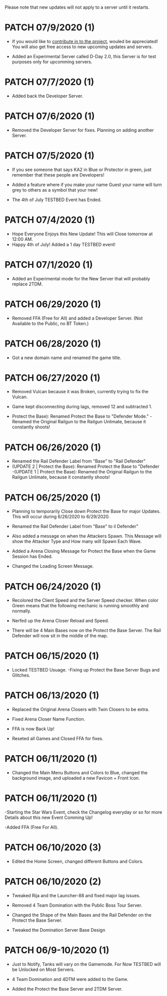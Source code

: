 Please note that new updates will not apply to a server until it restarts.

# PATCH 07/9/2020 (1)

- If you would like to <a href="">contribute in to the project</a>, wouled be appreciated! You will also get free access to new upcoming updates and servers.

- Added an Experimental Server called D-Day 2.0, this Server is for test purposes only for upcomming servers. 


# PATCH 07/7/2020 (1)


- Added back the Developer Server.

# PATCH 07/6/2020 (1)

- Removed the Developer Server for fixes. Planning on adding another Server.

# PATCH 07/5/2020 (1)
- If you see someone that says KA2 in Blue or Protector in green, just remember that these people are Developers!

- Added a feature where if you make your name Guest your name will turn grey to others as a symbol that your new!
- The 4th of July TESTBED Event has Ended.

# PATCH 07/4/2020 (1)
- Hope Everyone Enjoys this New Update! This will Close tomorrow at 12:00 AM.
- Happy 4th of July! Added a 1 day TESTBED event!

# PATCH 07/1/2020 (1)

- Added an Experimental mode for the New Server that will probably replace 2TDM.

# PATCH 06/29/2020 (1)

- Removed FFA (Free for All) and added a Developer Server. (Not Available to the Public, no BT Token.)

# PATCH 06/28/2020 (1)

- Got a new domain name and renamed the game title.

# PATCH 06/27/2020 (1)

- Removed Vulcan because it was Broken, currently trying to fix the Vulcan.

- Game kept disconnecting during lags, removed 12 and subtracted 1.

- Protect the Base): Renamed Protect the Base to "Defender Mode."
  -Renamed the Original Railgun to the Railgun Unlimate, because it constantly shoots!

# PATCH 06/26/2020 (1)

- Renamed the Rail Defender Label from "Base" to "Rail Defender"
- (UPDATE 2 | Protect the Base): Renamed Protect the Base to "Defender
  -(UPDATE 1 | Protect the Base): Renamed the Original Railgun to the Railgun Unlimate, because it constantly shoots!

# PATCH 06/25/2020 (1)

- Planning to temporarily Close down Protect the Base for major Updates. This will occur during 6/26/2020 to 6/29/2020.

- Renamed the Rail Defender Label from "Base" to il Defender"
- Also added a message on when the Attackers Spawn. This Message will show the Attacker Type and How many will Spawn Each Wave.
- Added a Arena Closing Message for Protect the Base when the Game Session has Ended.
- Changed the Loading Screen Message.

# PATCH 06/24/2020 (1)

- Recolored the Client Speed and the Server Speed checker. When color Green means that the following mechanic is running smoothly and normally.

* Nerfed up the Arena Closer Reload and Speed.

* There will be 4 Main Bases now on the Protect the Base Server. The Rail Defender will now sit in the middle of the map.

# PATCH 06/15/2020 (1)

- Locked TESTBED Usuage.
  -Fixing up Protect the Base Server Bugs and Glitches.

# PATCH 06/13/2020 (1)

- Replaced the Original Arena Closers with Twin Closers to be extra.
- Fixed Arena Closer Name Function.
- FFA is now Back Up!

- Reseted all Games and Closed FFA for fixes.

# PATCH 06/11/2020 (1)

- Changed the Main Menu Buttons and Colors to Blue, changed the background image, and uploaded a new Favicon + Front Icon.

# PATCH 06/11/2020 (1)

-Starting the Star Wars Event, check the Changelog everyday or so for more Details about this new Event Comming Up!

-Added FFA (Free For All).

# PATCH 06/10/2020 (3)

- Edited the Home Screen, changed different Buttons and Colors.

# PATCH 06/10/2020 (2)

- Tweaked Rija and the Launcher-88 and fixed major lag issues.

- Removed 4 Team Domination with the Public Boss Tour Server.

- Changed the Shape of the Main Bases and the Rail Defender on the Protect the Base Server.
- Tweaked the Domination Server Base Design

# PATCH 06/9-10/2020 (1)

- Just to Notify, Tanks will vary on the Gamemode. For Now TESTBED will be Unlocked on Most Servers.

- 4 Team Domination and 4DTM were added to the Game.
- Added the Protect the Base Server and 2TDM Server.
